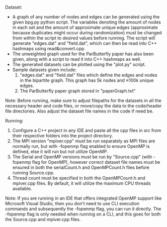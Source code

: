 Dataset:
- A graph of any number of nodes and edges can be generated using the given bpg.py python script. The variables denoting the amount of nodes in each set and the amount of approximate unique edges (approximate because duplicates might occur during randomization) must be changed from within the script to desired values before running. The script will generate "edges.dat" and "field.dat", which can then be read into C++ hashmaps using read&convert.cpp.
- The unweighted graph used for the ParButterfly paper has also been given, along with a script to read it into C++ hashmaps as well.
- The generated datasets can be plotted using the "plot.py" script.
- Sample datasets given include:
  1. "edges.dat" and "field.dat" files which define the edges and nodes in the bipartite graph. This graph has 5k nodes and ≈100k unique edges.
  2. The ParButterfly paper graph stored in "paperGraph.txt"

Note: Before running, make sure to adjust filepaths for the datasets in all the necessary header and code files, or move/copy the data to the code/header file directories. Also adjust the dataset file names in the code if need be.

Running:
1. Configure a C++ project in any IDE and paste all the cpp files in src from their respective folders into the project directory.
2. The MPI version "mpiver.cpp" must be run separately as MPI files are normally run, but with -fopenmp flag enabled to ensure OpenMP is defined, else it will run but not utilize OpenMP.
3. The Serial and OpenMP versions must be run by "Source.cpp" (with -fopenmp flag for OpenMP), however correct dataset file names must be ensured in both the serialCount.h and OpenMPCount.h files before running Source.cpp.
4. Thread count must be specified in both the OpenMPCount.h and mpiver.cpp files. By default, it will utilize the maximum CPU threads available.

Note: If you are running in an IDE that offers integrated OpenMP support like Microsoft Visual Studio, then you don't need to use CLI execution commands and subsequently the -fopenmp flag, you can run it directly. The -fopenmp flag is only needed when running on a CLI, and this goes for both the Source.cpp and mpiver.cpp files.
